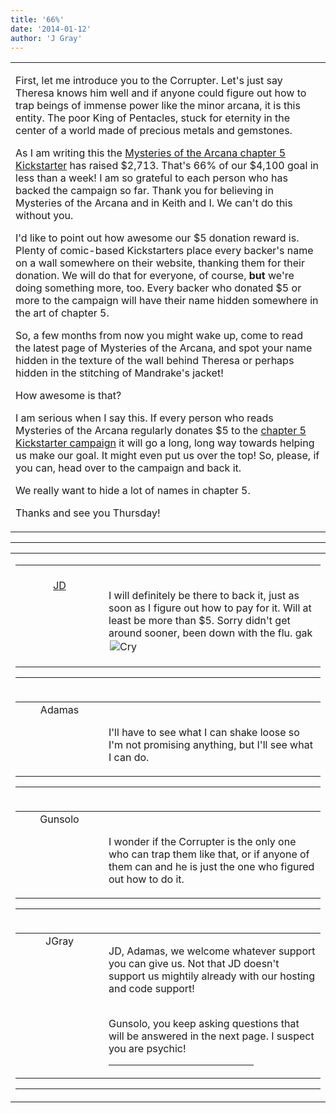 ```yaml
---
title: '66%'
date: '2014-01-12'
author: 'J Gray'
---
```


<div>
<!-- Main content here -->
<table border="0" class="post"><tbody><tr><td>
   
   <div class="post_body">
       <p>First, let me introduce you to the Corrupter. Let's just say Theresa knows him well and if anyone could figure out how to trap beings of immense power like the minor arcana, it is this entity. The poor King of Pentacles, stuck for eternity in the center of a world made of precious metals and gemstones.</p><p>As I am writing this the <a href="http://www.kickstarter.com/projects/355389852/mysteries-of-the-arcana-chapter-5/" target="_blank">Mysteries of the Arcana chapter 5 Kickstarter</a> has raised $2,713. That's 66% of our $4,100 goal in less than a week! I am so grateful to each person who has backed the campaign so far. Thank you for believing in Mysteries of the Arcana and in Keith and I. We can't do this without you.</p><p>I'd like to point out how awesome our $5 donation reward is. Plenty of comic-based Kickstarters place every backer's name on a wall somewhere on their website, thanking them for their donation. We will do that for everyone, of course, <strong>but </strong>we're doing something more, too. Every backer who donated $5 or more to the campaign will have their name hidden somewhere in the art of chapter 5. </p><p>So, a few months from now you might wake up, come to read the latest page of Mysteries of the Arcana, and spot your name hidden in the texture of the wall behind Theresa or perhaps hidden in the stitching of Mandrake's jacket!</p><p>How awesome is that?</p><p>I am serious when I say this. If every person who reads Mysteries of the Arcana regularly donates $5 to the <a href="http://www.kickstarter.com/projects/355389852/mysteries-of-the-arcana-chapter-5/" target="_blank">chapter 5 Kickstarter campaign</a> it will go a long, long way towards helping us make our goal. It might even put us over the top! So, please, if you can, head over to the campaign and back it.</p><p>We really want to hide a lot of names in chapter 5.</p><p>Thanks and see you Thursday!</p>
   </div>
   </td></tr>
   </tbody></table><hr><table style="width:100%; border:0;" class="comment_table"><tbody><tr><td width="100%"><a name=""> </a><div style="width:100%;" class="comment"><table border="0" width="100%"><tbody><tr><td align="center" valign="top" width="125">
<span class="comment_title"><center><br><a href="https://www.dragonpowered.com" target="_blank">JD</a><br></center><a name="1191">&nbsp;</a></span><br>
<center><img src="https://www.gravatar.com/avatar.php?gravatar_id=ca086ab32c3326c1cca9697fd6eb1aec&amp;default=http%3A%2F%2Fmysteriesofthearcana.com%2Ftemplates%2Fmain%2Fimages%2Favatar.gif&amp;size=80&amp;rating=g" border="0" alt=""></center>
</td>
<td valign="top">


<p class="comment_text"> </p><p class="comment_text"><br> I will definitely be there to back it, just as soon as I figure out how to pay for it. Will at least be more than $5. Sorry didn't get around sooner, been down with the flu. gak<br><img alt=" Cry " src="/smilies/sad5.gif" border="0" hspace="2" vspace="2"><br></p>
 

</td></tr></tbody></table>
<hr></div></td></tr><tr><td width="100%"><a name=""> </a><div style="width:100%;" class="comment"><table border="0" width="100%"><tbody><tr><td align="center" valign="top" width="125">
<span class="comment_title"><center>Adamas<br></center><a name="1192">&nbsp;</a></span><br>
<center><img src="https://www.gravatar.com/avatar.php?gravatar_id=63b5da7dbecbf4a2fac891b8f15ccbc4&amp;default=http%3A%2F%2Fmysteriesofthearcana.com%2Ftemplates%2Fmain%2Fimages%2Favatar.gif&amp;size=80&amp;rating=g" border="0" alt=""></center>
</td>
<td valign="top">


<p class="comment_text"> </p><p class="comment_text"><br> I'll have to see what I can shake loose so I'm not promising anything, but I'll see what I can do.<br></p>
 

</td></tr></tbody></table>
<hr></div></td></tr><tr><td width="100%"><a name=""> </a><div style="width:100%;" class="comment"><table border="0" width="100%"><tbody><tr><td align="center" valign="top" width="125">
<span class="comment_title"><center>Gunsolo<br></center><a name="1193">&nbsp;</a></span><br>
<center><img src="https://www.gravatar.com/avatar.php?gravatar_id=a94f16ab08c7abb74820e668722a5ffc&amp;default=http%3A%2F%2Fmysteriesofthearcana.com%2Ftemplates%2Fmain%2Fimages%2Favatar.gif&amp;size=80&amp;rating=g" border="0" alt=""></center>
</td>
<td valign="top">


<p class="comment_text"> </p><p class="comment_text"><br> I wonder if the Corrupter is the only one who can trap them like that, or if anyone of them can and he is just the one who figured out how to do it.<br></p>
 

</td></tr></tbody></table>
<hr></div></td></tr><tr><td width="100%"><a name=""> </a><div style="width:100%;" class="comment"><table border="0" width="100%"><tbody><tr><td align="center" valign="top" width="125">
<span class="comment_title"><center>JGray</center><a name="1194">&nbsp;</a></span><br>
<center><img src="https://www.gravatar.com/avatar.php?gravatar_id=3de6483cf7ef4947f33483faa590f1a0&amp;default=http%3A%2F%2Fmysteriesofthearcana.com%2Ftemplates%2Fmain%2Fimages%2Favatar.gif&amp;size=100&amp;rating=g" border="0" alt=""></center>
</td>
<td valign="top">


<p class="comment_text"> </p><p class="comment_text">JD, Adamas, we welcome whatever support you can give us. Not that JD doesn't support us mightily already with our hosting and code support!</p><div><br></div><div>Gunsolo, you keep asking questions that will be answered in the next page. I suspect you are psychic!</div>
 <hr width="70%">

</td></tr></tbody></table>
<hr></div></td></tr></tbody></table>
<!-- End main content -->
              </div>
